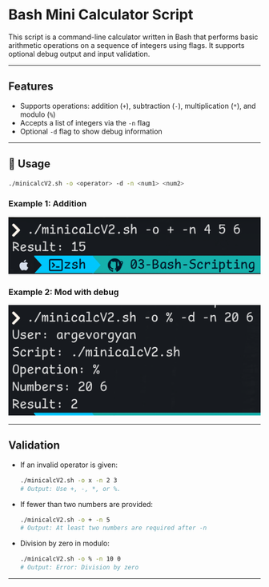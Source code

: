 # Bash Mini Calculator Script

This script is a command-line calculator written in Bash that performs basic arithmetic operations on a sequence of integers using flags. It supports optional debug output and input validation.

---

## Features

- Supports operations: addition (`+`), subtraction (`-`), multiplication (`*`), and modulo (`%`)
- Accepts a list of integers via the `-n` flag
- Optional `-d` flag to show debug information
---

## 🧪 Usage

```bash
./minicalcV2.sh -o <operator> -d -n <num1> <num2> 
```

### Example 1: Addition

![ex1](scr1.png)


### Example 2: Mod with debug

![ex2](scr2.png)

---

## Validation

- If an invalid operator is given:

  ```bash
  ./minicalcV2.sh -o x -n 2 3
  # Output: Use +, -, *, or %.
  ```

- If fewer than two numbers are provided:

  ```bash
  ./minicalcV2.sh -o + -n 5
  # Output: At least two numbers are required after -n
  ```

- Division by zero in modulo:

  ```bash
  ./minicalcV2.sh -o % -n 10 0
  # Output: Error: Division by zero
  ```

---
